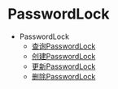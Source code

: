 # PasswordLock

- PasswordLock
    - [查询PasswordLock](PasswordLock/select.md)
    - [创建PasswordLock](PasswordLock/create.md)
    - [更新PasswordLock](PasswordLock/update.md)
    - [删除PasswordLock](PasswordLock/delete.md)
